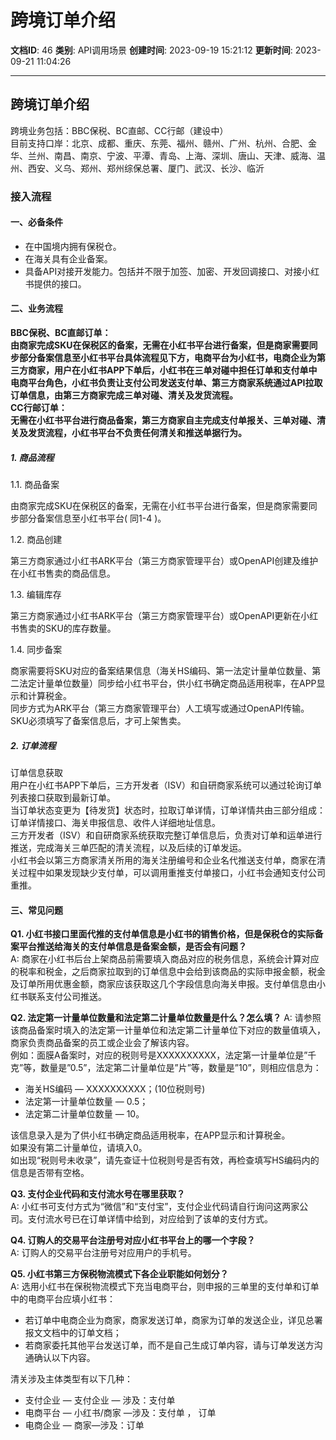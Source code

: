# 跨境订单介绍

**文档ID**: 46
**类别**: API调用场景
**创建时间**: 2023-09-19 15:21:12
**更新时间**: 2023-09-21 11:04:26

---

## 跨境订单介绍

跨境业务包括：BBC保税、BC直邮、CC行邮（建设中）  
目前支持口岸：北京、成都、重庆、东莞、福州、赣州、广州、杭州、合肥、金华、兰州、南昌、南京、宁波、平潭、青岛、上海、深圳、唐山、天津、威海、温州、西安、义乌、郑州、郑州综保总署、厦门、武汉、长沙、临沂

### 接入流程

#### 一、必备条件

* 在中国境内拥有保税仓。
* 在海关具有企业备案。
* 具备API对接开发能力。包括并不限于加签、加密、开发回调接口、对接小红书提供的接口。

#### 二、业务流程

**BBC保税、BC直邮订单：**  
**由商家完成SKU在保税区的备案，无需在小红书平台进行备案，但是商家需要同步部分备案信息至小红书平台具体流程见下方，电商平台为小红书，电商企业为第三方商家，用户在小红书APP下单后，小红书在三单对碰中担任订单和支付单中电商平台角色，小红书负责让支付公司发送支付单、第三方商家系统通过API拉取订单信息，由第三方商家完成三单对碰、清关及发货流程。**  
**CC行邮订单：**  
**无需在小红书平台进行商品备案，第三方商家自主完成支付单报关、三单对碰、清关及发货流程，小红书平台不负责任何清关和推送单据行为。**

##### 1. 商品流程

1.1. 商品备案

由商家完成SKU在保税区的备案，无需在小红书平台进行备案，但是商家需要同步部分备案信息至小红书平台( 同1-4 )。

1.2. 商品创建

第三方商家通过小红书ARK平台（第三方商家管理平台）或OpenAPI创建及维护在小红书售卖的商品信息。

1.3. 编辑库存

第三方商家通过小红书ARK平台（第三方商家管理平台）或OpenAPI更新在小红书售卖的SKU的库存数量。

1.4. 同步备案

商家需要将SKU对应的备案结果信息（海关HS编码、第一法定计量单位数量、第二法定计量单位数量）同步给小红书平台，供小红书确定商品适用税率，在APP显示和计算税金。  
同步方式为ARK平台（第三方商家管理平台）人工填写或通过OpenAPI传输。  
SKU必须填写了备案信息后，才可上架售卖。

##### 2. 订单流程

订单信息获取  
用户在小红书APP下单后，三方开发者（ISV）和自研商家系统可以通过轮询订单列表接口获取到最新订单。  
当订单状态变更为【待发货】状态时，拉取订单详情，订单详情共由三部分组成：订单详情接口、海关申报信息、收件人详细地址信息。  
三方开发者（ISV）和自研商家系统获取完整订单信息后，负责对订单和运单进行推送，完成海关三单匹配的清关流程，以及后续的订单发运。  
小红书会以第三方商家清关所用的海关注册编号和企业名代推送支付单，商家在清关过程中如果发现缺少支付单，可以调用重推支付单接口，小红书会通知支付公司重推。

#### 三、常见问题

**Q1. 小红书接口里面代推的支付单信息是小红书的销售价格，但是保税仓的实际备案平台推送给海关的支付单信息是备案金额，是否会有问题？**  
A: 商家在小红书后台上架商品前需要填入商品对应的税务信息，系统会计算对应的税率和税金，之后商家拉取到的订单信息中会给到该商品的实际申报金额，税金及订单所用优惠金额，商家应该获取这几个字段信息向海关申报。支付单信息由小红书联系支付公司推送。

**Q2. 法定第一计量单位数量和法定第二计量单位数量是什么？怎么填？** A: 请参照该商品备案时填入的法定第一计量单位和法定第二计量单位下对应的数量值填入，商家负责商品备案的员工或企业会了解该内容。  
例如：面膜A备案时，对应的税则号是XXXXXXXXXX，法定第一计量单位是”千克”等，数量是”0.5”，法定第二计量单位是”片”等，数量是”10”，则相应信息为：

* 海关HS编码 — XXXXXXXXXX；(10位税则号)
* 法定第一计量单位数量 — 0.5；
* 法定第二计量单位数量 — 10。

该信息录入是为了供小红书确定商品适用税率，在APP显示和计算税金。  
如果没有第二计量单位，请填入0。  
如出现“税则号未收录”，请先查证十位税则号是否有效，再检查填写HS编码内的信息是否带有空格。

**Q3. 支付企业代码和支付流水号在哪里获取？**  
A: 小红书可支付方式为“微信”和“支付宝”，支付企业代码请自行询问这两家公司。支付流水号已在订单详情中给到，对应给到了该单的支付方式。

**Q4. 订购人的交易平台注册号对应小红书平台上的哪一个字段？**  
A: 订购人的交易平台注册号对应用户的手机号。

**Q5. 小红书第三方保税物流模式下各企业职能如何划分？**  
A: 选用小红书在保税物流模式下充当电商平台，则申报的三单里的支付单和订单中的电商平台应填小红书：

* 若订单中电商企业为商家，商家发送订单，商家为订单的发送企业，详见总署报文文档中的订单文档；
* 若商家委托其他平台发送订单，而不是自己生成订单内容，请与订单发送方沟通确认以下内容。

清关涉及主体类型有以下几种：

* 支付企业 — 支付企业 — 涉及：支付单
* 电商平台 — 小红书/商家 —涉及：支付单 ， 订单
* 电商企业 — 商家—涉及：订单